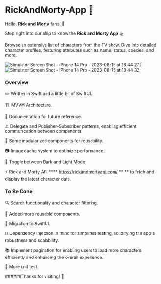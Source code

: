 # RickAndMorty-App 🚀

Hello, **Rick and Morty** fans! 🌌

Step right into our ship to know the **Rick and Morty App** 🛸


Browse an extensive list of characters from the TV show.
Dive into detailed character profiles, featuring attributes such as name, status, species, and more.

![Simulator Screen Shot - iPhone 14 Pro - 2023-08-15 at 18 44 27](https://github.com/oroscoiara/RickAndMortyApp/assets/76779189/727126a7-80d6-4398-b83e-cdecd1146da2) | 
![Simulator Screen Shot - iPhone 14 Pro - 2023-08-15 at 18 44 32](https://github.com/oroscoiara/RickAndMortyApp/assets/76779189/c42873a0-4037-43c8-abbe-1bdb856bc6de)



### Overview





✏️ Written in Swift and a little bit of SwiftUI.


🏗️ MVVM Architecture.


📖 Documentation for future reference.


⚓  Delegate and Publisher-Subscriber patterns, enabling efficient communication between components.



📜 Some modularized components for reusability.



📷 Image cache system to optimize performance.



🌙 Toggle between Dark and Light Mode.



⚡ Rick and Morty API **** https://rickandmortyapi.com/ ** ** to fetch and display the latest character data.







### To Be Done






🔍 Search functionality and character filtering.



🔄 Added more reusable components.



🎨 Migration to SwiftUI.



⛓️ Dependency Injection in mind for simplifies testing, solidifying the app's robustness and scalability.



📚 Implement pagination for enabling users to load more characters efficiently and enhancing the overall experience.



📄 More unit test.


######Thanks for visiting! 🙌
